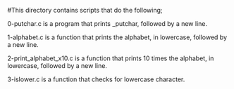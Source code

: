 #This directory contains scripts that do the following;

0-putchar.c is a program that prints _putchar, followed by a new line.

1-alphabet.c is a function that prints the alphabet, in lowercase, followed by a new line.

2-print_alphabet_x10.c is a function that prints 10 times the alphabet, in lowercase, followed by a new line.

3-islower.c is a function that checks for lowercase character.


